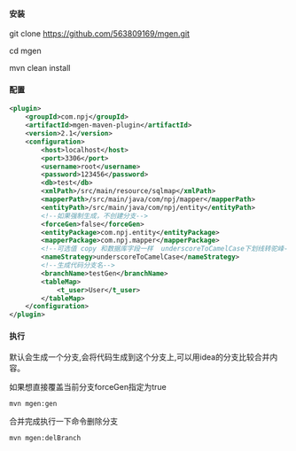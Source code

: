 #### 安装
git clone https://github.com/563809169/mgen.git

cd mgen

mvn clean install

#### 配置
~~~xml
<plugin>
    <groupId>com.npj</groupId>
    <artifactId>mgen-maven-plugin</artifactId>
    <version>2.1</version>
    <configuration>
        <host>localhost</host>
        <port>3306</port>
        <username>root</username>
        <password>123456</password>
        <db>test</db>
        <xmlPath>/src/main/resource/sqlmap</xmlPath>
        <mapperPath>/src/main/java/com/npj/mapper</mapperPath>
        <entityPath>/src/main/java/com/npj/entity</entityPath>
        <!--如果强制生成，不创建分支-->
        <forceGen>false</forceGen>
        <entityPackage>com.npj.entity</entityPackage>
        <mapperPackage>com.npj.mapper</mapperPackage>
        <!--可选值 copy 和数据库字段一样  underscoreToCamelCase下划线转驼峰-->
        <nameStrategy>underscoreToCamelCase</nameStrategy>
        <!--生成代码分支名-->
        <branchName>testGen</branchName>
        <tableMap>
            <t_user>User</t_user>
        </tableMap>
    </configuration>
</plugin>
~~~

#### 执行
默认会生成一个分支,会将代码生成到这个分支上,可以用idea的分支比较合并内容。
 
如果想直接覆盖当前分支forceGen指定为true
~~~shell
mvn mgen:gen
~~~
合并完成执行一下命令删除分支
~~~shell
mvn mgen:delBranch
~~~

